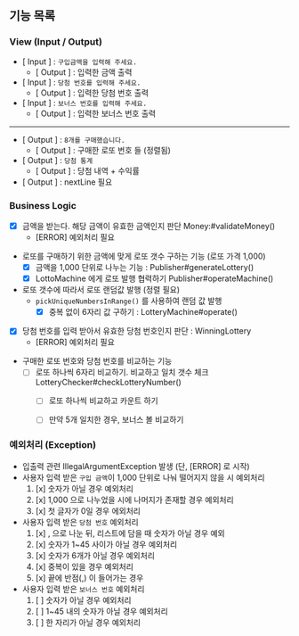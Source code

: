 ## 기능 목록

### View (Input / Output)

- [ Input ] : `구입금액을 입력해 주세요.`
  - [ Output ] : 입력한 금액 출력
- [ Input ] : `당첨 번호를 입력해 주세요.`
  - [ Output ] : 입력한 당첨 번호 출력
- [ Input ] : `보너스 번호를 입력해 주세요.`
  - [ Output ] : 입력한 보너스 번호 출력
---
- [ Output ] : `8개를 구매했습니다.`
  - [ Output ] : 구매한 로또 번호 들 (정렬됨)
- [ Output ] : `당첨 통계`
  - [ Output ] : 당첨 내역 + 수익률
- [ Output ] : nextLine 필요

### Business Logic
- [x] 금액을 받는다. 해당 금액이 유효한 금액인지 판단 Money:#validateMoney()
  - [ERROR] 예외처리 필요
- 로또를 구매하기 위한 금액에 맞게 로또 갯수 구하는 기능 (로또 가격 1,000)
  - [x] 금액을 1,000 단위로 나누는 기능 : Publisher#generateLottery()
  - [x] LottoMachine 에게 로또 발행 협력하기 Publisher#operateMachine()
- 로또 갯수에 따라서 로또 랜덤값 발행 (정렬 필요)
  - `pickUniqueNumbersInRange()` 를 사용하여 랜덤 값 발행
    - [x] 중복 없이 6자리 값 구하기 : LotteryMachine#operate()
- [x] 당첨 번호를 입력 받아서 유효한 당첨 번호인지 판단 : WinningLottery
  - [ERROR] 예외처리 필요
- 구매한 로또 번호와 당첨 번호를 비교하는 기능
  - [ ] 로또 하나씩 6자리 비교하기. 비교하고 일치 갯수 체크 LotteryChecker#checkLotteryNumber()
    - [ ] 로또 하나씩 비교하고 카운트 하기
    - [ ] 만약 5개 일치한 경우, 보너스 볼 비교하기


### 예외처리 (Exception)
- 입출력 관련 IllegalArgumentException 발생 (단, [ERROR] 로 시작)
- 사용자 입력 받은 `구입 금액`이 1,000 단위로 나눠 떨어지지 않을 시 예외처리
  1. [x] 숫자가 아닐 경우 예외처리
  2. [x] 1,000 으로 나누었을 시에 나머지가 존재할 경우 예외처리
  3. [x] 첫 글자가 0일 경우 에외처리
- 사용자 입력 받은 `당첨 번호` 예외처리
  1. [x] , 으로 나눈 뒤, 리스트에 담을 때 숫자가 아닐 경우 예외
  2. [x] 숫자가 1~45 사이가 아닐 경우 예외처리
  3. [x] 숫자가 6개가 아닐 경우 예외처리
  4. [x] 중복이 있을 경우 예외처리
  5. [x] 끝에 반점(,) 이 들어가는 경우
- 사용자 입력 받은 `보너스 번호` 예외처리
  1. [ ] 숫자가 아닐 경우 예외처리
  2. [ ] 1~45 내의 숫자가 아닐 경우 예외처리
  3. [ ] 한 자리가 아닐 경우 예외처리
